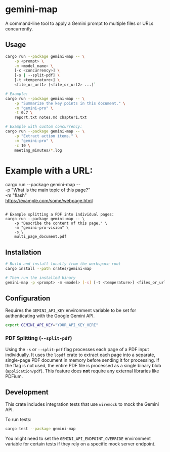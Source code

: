 # gemini-map

A command-line tool to apply a Gemini prompt to multiple files or URLs concurrently.

## Usage

```bash
cargo run --package gemini-map -- \
    -p <prompt> \
    -m <model_name> \
    [-c <concurrency>] \
    [-s | --split-pdf] \
    [-t <temperature>] \
    <file_or_url1> [<file_or_url2> ...]`

# Example:
cargo run --package gemini-map -- \
    -p "Summarize the key points in this document." \
    -m "gemini-pro" \
    -t 0.7 \
    report.txt notes.md chapter1.txt

# Example with custom concurrency:
cargo run --package gemini-map -- \
    -p "Extract action items." \
    -m "gemini-pro" \
    -c 10 \
    meeting_minutes/*.log
```

# Example with a URL:
cargo run --package gemini-map -- \
    -p "What is the main topic of this page?" \
    -m "flash" \
    https://example.com/some/webpage.html
```

# Example splitting a PDF into individual pages:
cargo run --package gemini-map -- \
    -p "Describe the content of this page." \
    -m "gemini-pro-vision" \
    -s \
    multi_page_document.pdf
```

## Installation

```bash
# Build and install locally from the workspace root
cargo install --path crates/gemini-map

# Then run the installed binary
gemini-map -p <prompt> -m <model> [-s] [-t <temperature>] <files_or_urls...>
```

## Configuration

Requires the `GEMINI_API_KEY` environment variable to be set for authenticating with the Google Gemini API.

```bash
export GEMINI_API_KEY="YOUR_API_KEY_HERE"
```

### PDF Splitting (`--split-pdf`)

Using the `-s` or `--split-pdf` flag processes each page of a PDF input individually. It uses the `lopdf` crate to extract each page into a separate, single-page PDF document in memory before sending it for processing. If the flag is not used, the entire PDF file is processed as a single binary blob (`application/pdf`). This feature does **not** require any external libraries like PDFium.

## Development

This crate includes integration tests that use `wiremock` to mock the Gemini API.

To run tests:

```bash
cargo test --package gemini-map
```

You might need to set the `GEMINI_API_ENDPOINT_OVERRIDE` environment variable for certain tests if they rely on a specific mock server endpoint.